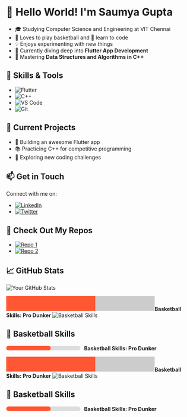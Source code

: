 # 👋 Hello World! I'm Saumya Gupta

- 🎓 Studying Computer Science and Engineering at VIT Chennai
- 🏀 Loves to play basketball and 🚀 learn to code
- 💡 Enjoys experimenting with new things
- 📱 Currently diving deep into **Flutter App Development**
- 🧠 Mastering **Data Structures and Algorithms in C++**

## 🚀 Skills & Tools

- ![Flutter](https://img.shields.io/badge/Code-Flutter-blue?style=for-the-badge&logo=flutter)
- ![C++](https://img.shields.io/badge/Code-C++-blue?style=for-the-badge&logo=cplusplus)
- ![VS Code](https://img.shields.io/badge/Editor-VS%20Code-blue?style=for-the-badge&logo=visualstudiocode)
- ![Git](https://img.shields.io/badge/Version%20Control-Git-blue?style=for-the-badge&logo=git)

## 🌱 Current Projects

- 📱 Building an awesome Flutter app
- 📚 Practicing C++ for competitive programming
- 🧰 Exploring new coding challenges

## 📫 Get in Touch

Connect with me on:

- [![LinkedIn](https://img.shields.io/badge/LinkedIn-Connect-blue?style=for-the-badge&logo=linkedin)](https://linkedin.com/in/yourusername)
- [![Twitter](https://img.shields.io/badge/Twitter-Follow-blue?style=for-the-badge&logo=twitter)](https://twitter.com/yourusername)

## 🚀 Check Out My Repos

- [![Repo 1](https://img.shields.io/badge/GitHub-Repo%201-brightgreen?style=for-the-badge)](https://github.com/yourusername/repo1)
- [![Repo 2](https://img.shields.io/badge/GitHub-Repo%202-brightgreen?style=for-the-badge)](https://github.com/yourusername/repo2)
<!-- Add more repo links here -->

## 📈 GitHub Stats


![Your GitHub Stats](https://github-readme-stats.vercel.app/api?username=Tubelight30&show_icons=true&theme=dark&custom_title=My%20Stats&custom_label=Basketball%20Level&custom_value=Pro%20Dunker&custom_label2=Energy%20Level&custom_value2=100%25&custom_icon=basketball-ball&custom_icon2=bolt&custom_icon_color=FF5733&custom_bg_color=333333&custom_text_color=FFFFFF&line_height=30)

![Basketball Skills](https://github.com/Tubelight30/Tubelight30/raw/main/images/basketball_skills.svg)**Basketball Skills: Pro Dunker**
![Basketball Skills](https://progress-bar.dev/1000/?title=Basketball%20Skills&color=FF5733&width=200&style=flat)

## 🏀 Basketball Skills

<!-- Add a container for styling -->
<div style="display: flex; align-items: center;">
  <!-- Progress bar SVG -->
  <svg height="12" width="200" xmlns="http://www.w3.org/2000/svg">
    <!-- Gray background bar -->
    <rect width="100%" height="100%" rx="6" ry="6" fill="#ddd"></rect>
    <!-- Colored progress bar -->
    <rect width="60%" height="100%" rx="6" ry="6" fill="#FF5733"></rect>
  </svg>
  <!-- Label -->
  <span style="margin-left: 10px; font-weight: bold;">Basketball Skills: Pro Dunker</span>
</div>



![Basketball Skills](https://github.com/Tubelight30/Tubelight30/raw/main/images/basketball_skills.svg)**Basketball Skills: Pro Dunker**
![Basketball Skills](https://progress-bar.dev/60/?title=Basketball%20Skills&color=FF5733&width=200&style=flat)

## 🏀 Basketball Skills

<!-- Add a container for styling -->
<div style="display: flex; align-items: center;">
  <!-- Progress bar SVG -->
  <svg height="12" width="200" xmlns="http://www.w3.org/2000/svg">
    <!-- Gray background bar -->
    <rect width="100%" height="100%" rx="6" ry="6" fill="#ddd"></rect>
    <!-- Colored progress bar -->
    <rect width="60%" height="100%" rx="6" ry="6" fill="#FF5733"></rect>
  </svg>
  <!-- Label -->
  <span style="margin-left: 10px; font-weight: bold;">Basketball Skills: Pro Dunker</span>
</div>



<!---
Tubelight30/Tubelight30 is a ✨ special ✨ repository because its `README.md` (this file) appears on your GitHub profile.
You can click the Preview link to take a look at your changes.
--->
